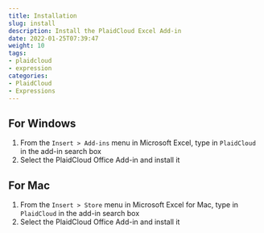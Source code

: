 ```yaml
---
title: Installation
slug: install
description: Install the PlaidCloud Excel Add-in
date: 2022-01-25T07:39:47
weight: 10
tags:
- plaidcloud
- expression
categories:
- PlaidCloud
- Expressions
---
```


## For Windows


1. From the `Insert > Add-ins` menu in Microsoft Excel, type in `PlaidCloud` in the add-in search box
2. Select the PlaidCloud Office Add-in and install it

## For Mac


1. From the `Insert > Store` menu in Microsoft Excel for Mac, type in `PlaidCloud` in the add-in search box
2. Select the PlaidCloud Office Add-in and install it
